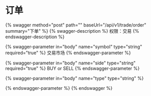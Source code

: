 # 订单

{% swagger method="post" path="" baseUrl="/api/v1/trade/order" summary="下单" %}
{% swagger-description %}
权限：交易
{% endswagger-description %}

{% swagger-parameter in="body" name="symbol" type="string" required="true" %}
交易市场
{% endswagger-parameter %}

{% swagger-parameter in="body" name="side" type="string" required="true" %}
 BUY or SELL
{% endswagger-parameter %}

{% swagger-parameter in="body" name="type" type="string" %}

{% endswagger-parameter %}
{% endswagger %}
